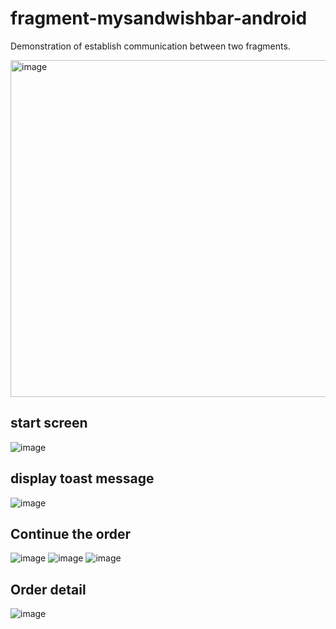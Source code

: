 # fragment-mysandwishbar-android

Demonstration of establish communication between two fragments.

<img width="539" alt="image" src="https://user-images.githubusercontent.com/47911209/182087631-a596b994-d3ac-4fb4-81b4-44d086e0e730.png">


## start screen
![image](https://user-images.githubusercontent.com/47911209/182087093-da23dc79-8a5a-4706-8309-41311d80ea12.png)

## display toast message
![image](https://user-images.githubusercontent.com/47911209/182087156-44833911-2604-42f9-88ab-097fa7cb3dd1.png)

## Continue the order
![image](https://user-images.githubusercontent.com/47911209/182087246-3655b221-eed4-4bca-baec-096363a1914b.png)
![image](https://user-images.githubusercontent.com/47911209/182087303-98914d1b-c016-44d6-9036-6bf9770981f3.png)
![image](https://user-images.githubusercontent.com/47911209/182087310-eb1e96f2-a65b-4cd6-bc58-7026e0b6d2c7.png)

## Order detail
![image](https://user-images.githubusercontent.com/47911209/182087361-5084001e-cac7-46c6-be01-aee32002b463.png)
